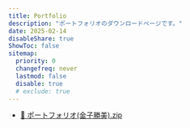 ```yaml
---
title: Portfolio
description: "ポートフォリオのダウンロードページです。"
date: 2025-02-14
disableShare: true
ShowToc: false
sitemap:
  priority: 0
  changefreq: never
  lastmod: false
  disable: true
  # exclude: true
---
```


<meta name="robots" content="noindex, nofollow">

<!-- ポートフォリオファイルのリンクです。 -->

- <a class="link" href="ポートフォリオ(金子勝美).zip" download title="ポートフォリオファイルをダウンロードできます。"> 📂 ポートフォリオ(金子勝美).zip</a>
